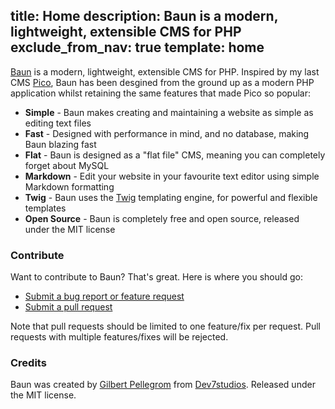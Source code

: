 title: Home
description: Baun is a modern, lightweight, extensible CMS for PHP
exclude_from_nav: true
template: home
----
[Baun](http://bauncms.com) is a modern, lightweight, extensible CMS for PHP. Inspired by my last CMS [Pico](http://picocms.org),
Baun has been desgined from the ground up as a modern PHP application whilst retaining the same features that
made Pico so popular:

* **Simple** - Baun makes creating and maintaining a website as simple as editing text files
* **Fast** - Designed with performance in mind, and no database, making Baun blazing fast
* **Flat** - Baun is designed as a "flat file" CMS, meaning you can completely forget about MySQL
* **Markdown** - Edit your website in your favourite text editor using simple Markdown formatting
* **Twig** - Baun uses the [Twig](http://twig.sensiolabs.org) templating engine, for powerful and flexible templates
* **Open Source** - Baun is completely free and open source, released under the MIT license

### Contribute

Want to contribute to Baun? That's great. Here is where you should go:

* [Submit a bug report or feature request](https://github.com/BaunCMS/Baun/issues)
* [Submit a pull request](https://github.com/BaunCMS/Baun/pulls)

Note that pull requests should be limited to one feature/fix per request. Pull requests with multiple
features/fixes will be rejected.

### Credits

Baun was created by [Gilbert Pellegrom](http://gilbert.pellegrom.me) from
[Dev7studios](http://dev7studios.com). Released under the MIT license.
